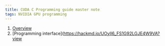 ```yaml
---
title: CUDA C Programming guide master note
tags: NVIDIA GPU programming
---
```


1. [Overview](https://hackmd.io/ZWJPucWhRNSIvkUTdEvB-g?view)
2. [Programming interface](https://hackmd.io/UOyIl6_FS1G92LGJE4W9VA?view